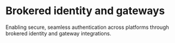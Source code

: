# Brokered identity and gateways

Enabling secure, seamless authentication across platforms through brokered identity and gateway integrations.
